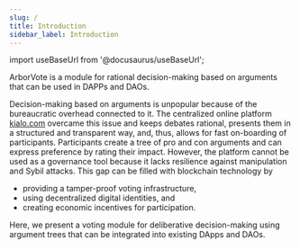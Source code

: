 ```yaml
---
slug: /
title: Introduction
sidebar_label: Introduction
---
```

import useBaseUrl from '@docusaurus/useBaseUrl';

<link rel="stylesheet" href={useBaseUrl("katex/katex.min.css")} />

ArborVote is a module for rational decision-making based on arguments that can be used in DAPPs and DAOs. 

Decision-making based on arguments is unpopular because of the bureaucratic overhead connected to it.
The centralized online platform [kialo.com](https://www.kialo.com/) overcame this issue and keeps debates rational,
presents them in a structured and transparent way, and, thus,
allows for fast on-boarding of participants.
Participants create a tree of pro and con arguments and can express preference by rating their impact.
However, the platform cannot be used as a governance tool because it lacks resilience against manipulation and Sybil attacks.
This gap can be filled with blockchain technology by
- providing a tamper-proof voting infrastructure,
- using decentralized digital identities, and
- creating economic incentives for participation.

Here, we present a voting module for deliberative decision-making using argument trees that can be integrated into existing DApps and DAOs.
